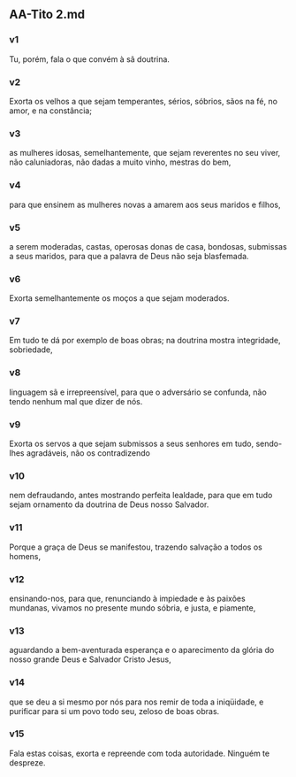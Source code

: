 ## AA-Tito 2.md
### v1
 Tu, porém, fala o que convém à sã doutrina.
### v2
 Exorta os velhos a que sejam temperantes, sérios, sóbrios, sãos na fé, no amor, e na constância;
### v3
 as mulheres idosas, semelhantemente, que sejam reverentes no seu viver, não caluniadoras, não dadas a muito vinho, mestras do bem,
### v4
 para que ensinem as mulheres novas a amarem aos seus maridos e filhos,
### v5
 a serem moderadas, castas, operosas donas de casa, bondosas, submissas a seus maridos, para que a palavra de Deus não seja blasfemada.
### v6
 Exorta semelhantemente os moços a que sejam moderados.
### v7
 Em tudo te dá por exemplo de boas obras; na doutrina mostra integridade, sobriedade,
### v8
 linguagem sã e irrepreensível, para que o adversário se confunda, não tendo nenhum mal que dizer de nós.
### v9
 Exorta os servos a que sejam submissos a seus senhores em tudo, sendo-lhes agradáveis, não os contradizendo
### v10
 nem defraudando, antes mostrando perfeita lealdade, para que em tudo sejam ornamento da doutrina de Deus nosso Salvador.
### v11
 Porque a graça de Deus se manifestou, trazendo salvação a todos os homens,
### v12
 ensinando-nos, para que, renunciando à impiedade e às paixões mundanas, vivamos no presente mundo sóbria, e justa, e piamente,
### v13
 aguardando a bem-aventurada esperança e o aparecimento da glória do nosso grande Deus e Salvador Cristo Jesus,
### v14
 que se deu a si mesmo por nós para nos remir de toda a iniqüidade, e purificar para si um povo todo seu, zeloso de boas obras.
### v15
 Fala estas coisas, exorta e repreende com toda autoridade. Ninguém te despreze.
